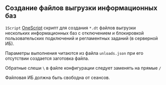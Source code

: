 ﻿Создание файлов выгрузки информационных баз
---------------------------

`1Script` [OneScript](http://oscript.io/docs) скрипт для создания `*.dt` файлов выгрузки нескольких информационных баз c отключением и блокировкой пользовательских подключений и регламентных заданий (в серверной ИБ).

Параметры выполнения читаются из файла `unloads.json` при его отсутствии создается заготовка файла. 

Обратные слеши `\` в файле конфигурации следует заменять на прямые `/`

Файловая ИБ должна быть свободна от сеансов.
